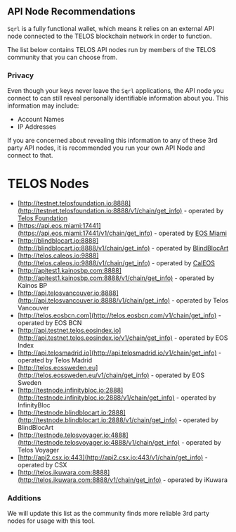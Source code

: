 ## API Node Recommendations

`Sqrl` is a fully functional wallet, which means it relies on an external API node connected to the TELOS blockchain network in order to function.

The list below contains TELOS API nodes run by members of the TELOS community that you can choose from.

### Privacy

Even though your keys never leave the `Sqrl` applications, the API node you connect to can still reveal personally identifiable information about you. This information may include:

- Account Names
- IP Addresses

If you are concerned about revealing this information to any of these 3rd party API nodes, it is recommended you run your own API Node and connect to that.

# TELOS Nodes

- [http://testnet.telosfoundation.io:8888](http://testnet.telosfoundation.io:8888/v1/chain/get_info) - operated by [Telos Foundation](https://telosfoundation.io)
- [https://api.eos.miami:17441](https://api.eos.miami:17441/v1/chain/get_info) - operated by [EOS Miami](https://eos.miami/)
- [http://blindblocart.io:8888](http://blindblocart.io:8888/v1/chain/get_info) - operated by [BlindBlocArt](http://blindblocart.io/)
- [http://telos.caleos.io:9888](http://telos.caleos.io:9888/v1/chain/get_info) - operated by [CalEOS](http://caleos.io)
- [http://apitest1.kainosbp.com:8888](http://apitest1.kainosbp.com:8888/v1/chain/get_info) - operated by Kainos BP
- [http://api.telosvancouver.io:8888](http://api.telosvancouver.io:8888/v1/chain/get_info) - operated by Telos Vancouver 
- [http://telos.eosbcn.com](http://telos.eosbcn.com/v1/chain/get_info) - operated by EOS BCN
- [http://api.testnet.telos.eosindex.io](http://api.testnet.telos.eosindex.io/v1/chain/get_info) - operated by EOS Index
- [http://api.telosmadrid.io](http://api.telosmadrid.io/v1/chain/get_info) - operated by Telos Madrid
- [http://telos.eossweden.eu](http://telos.eossweden.eu/v1/chain/get_info) - operated by EOS Sweden
- [http://testnode.infinitybloc.io:2888](http://testnode.infinitybloc.io:2888/v1/chain/get_info) - operated by InfinityBloc
- [http://testnode.blindblocart.io:2888](http://testnode.blindblocart.io:2888/v1/chain/get_info) - operated by BlindBlocArt
- [http://testnode.telosvoyager.io:4888](http://testnode.telosvoyager.io:4888/v1/chain/get_info) - operated by Telos Voyager
- [http://api2.csx.io:443](http://api2.csx.io:443/v1/chain/get_info) - operated by CSX
- [http://telos.ikuwara.com:8888](http://telos.ikuwara.com:8888/v1/chain/get_info) - operated by iKuwara

### Additions

We will update this list as the community finds more reliable 3rd party nodes for usage with this tool.
